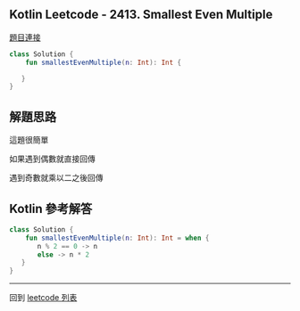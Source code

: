 ## Kotlin Leetcode - 2413. Smallest Even Multiple

[題目連接](https://leetcode.com/problems/smallest-even-multiple/)

```kotlin
class Solution {
    fun smallestEvenMultiple(n: Int): Int {

   }  
}
```

## 解題思路

這題很簡單

如果遇到偶數就直接回傳

遇到奇數就乘以二之後回傳

## Kotlin 參考解答

```kotlin
class Solution {
    fun smallestEvenMultiple(n: Int): Int = when {
       n % 2 == 0 -> n
       else -> n * 2
   }  
}
```

------

回到 [leetcode 列表](index.md)
